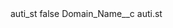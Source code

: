 <?xml version="1.0" encoding="UTF-8"?>
<CustomMetadata xmlns="http://soap.sforce.com/2006/04/metadata" xmlns:xsi="http://www.w3.org/2001/XMLSchema-instance" xmlns:xsd="http://www.w3.org/2001/XMLSchema">
    <label>auti_st</label>
    <protected>false</protected>
    <values>
        <field>Domain_Name__c</field>
        <value xsi:type="xsd:string">auti.st</value>
    </values>
</CustomMetadata>
